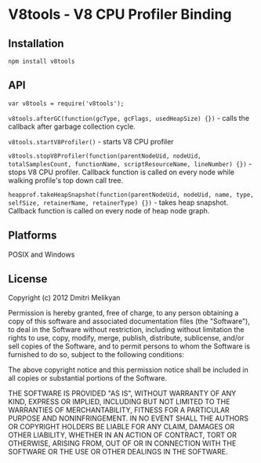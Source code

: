 V8tools - V8 CPU Profiler Binding
===


## Installation

    npm install v8tools


## API

`var v8tools = require('v8tools');`

`v8tools.afterGC(function(gcType, gcFlags, usedHeapSize) {})` - calls the callback after garbage collection cycle.

`v8tools.startV8Profiler()` - starts V8 CPU profiler

`v8tools.stopV8Profiler(function(parentNodeUid, nodeUid, totalSamplesCount, functionName, scriptResourceName, lineNumber) {})` - stops V8 CPU profiler. Callback function is called on every node while walking profile's top down call tree.

`heapprof.takeHeapSnapshot(function(parentNodeUid, nodeUid, name, type, selfSize, retainerName, retainerType) {})` - takes heap snapshot. Callback function is called on every node of heap node graph.



## Platforms

POSIX and Windows


## License

Copyright (c) 2012 Dmitri Melikyan

Permission is hereby granted, free of charge, to any person obtaining a copy of this software and associated documentation files (the "Software"), to deal in the Software without restriction, including without limitation the rights to use, copy, modify, merge, publish, distribute, sublicense, and/or sell copies of the Software, and to permit persons to whom the Software is furnished to do so, subject to the following conditions:

The above copyright notice and this permission notice shall be included in all copies or substantial portions of the Software.

THE SOFTWARE IS PROVIDED "AS IS", WITHOUT WARRANTY OF ANY KIND, EXPRESS OR IMPLIED, INCLUDING BUT NOT LIMITED TO THE WARRANTIES OF MERCHANTABILITY, FITNESS FOR A PARTICULAR PURPOSE AND NONINFRINGEMENT. IN NO EVENT SHALL THE AUTHORS OR COPYRIGHT HOLDERS BE LIABLE FOR ANY CLAIM, DAMAGES OR OTHER LIABILITY, WHETHER IN AN ACTION OF CONTRACT, TORT OR OTHERWISE, ARISING FROM, OUT OF OR IN CONNECTION WITH THE SOFTWARE OR THE USE OR OTHER DEALINGS IN THE SOFTWARE.
